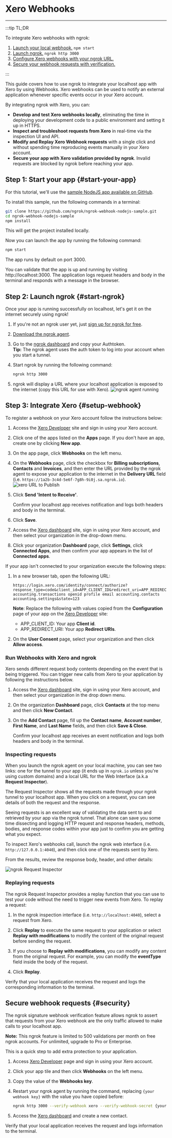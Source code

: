 # Xero Webhooks
------------

:::tip TL;DR

To integrate Xero webhooks with ngrok:
1. [Launch your local webhook.](#start-your-app) `npm start`
1. [Launch ngrok.](#start-ngrok) `ngrok http 3000`
1. [Configure Xero webhooks with your ngrok URL.](#setup-webhook)
1. [Secure your webhook requests with verification.](#security)

:::


This guide covers how to use ngrok to integrate your localhost app with Xero by using Webhooks.
Xero webhooks can be used to notify an external application whenever specific events occur in your Xero account. 

By integrating ngrok with Xero, you can:

- **Develop and test Xero webhooks locally**, eliminating the time in deploying your development code to a public environment and setting it up in HTTPS.
- **Inspect and troubleshoot requests from Xero** in real-time via the inspection UI and API.
- **Modify and Replay Xero Webhook requests** with a single click and without spending time reproducing events manually in your Xero account.
- **Secure your app with Xero validation provided by ngrok**. Invalid requests are blocked by ngrok before reaching your app.


## **Step 1**: Start your app {#start-your-app}

For this tutorial, we'll use the [sample NodeJS app available on GitHub](https://github.com/ngrok/ngrok-webhook-nodejs-sample). 

To install this sample, run the following commands in a terminal:

```bash
git clone https://github.com/ngrok/ngrok-webhook-nodejs-sample.git
cd ngrok-webhook-nodejs-sample
npm install
```

This will get the project installed locally.

Now you can launch the app by running the following command: 

```bash
npm start
```

The app runs by default on port 3000. 

You can validate that the app is up and running by visiting http://localhost:3000. The application logs request headers and body in the terminal and responds with a message in the browser.


## **Step 2**: Launch ngrok {#start-ngrok}

Once your app is running successfully on localhost, let's get it on the internet securely using ngrok! 

1. If you're not an ngrok user yet, just [sign up for ngrok for free](https://ngrok.com/signup).

1. [Download the ngrok agent](https://ngrok.com/download).

1. Go to the [ngrok dashboard](https://dashboard.ngrok.com) and copy your Authtoken. <br />
    **Tip:** The ngrok agent uses the auth token to log into your account when you start a tunnel.
    
1. Start ngrok by running the following command:
    ```bash
    ngrok http 3000
    ```

1. ngrok will display a URL where your localhost application is exposed to the internet (copy this URL for use with Xero).
    ![ngrok agent running](/img/integrations/launch_ngrok_tunnel.png)


## **Step 3**: Integrate Xero {#setup-webhook}

To register a webhook on your Xero account follow the instructions below:

1. Access the [Xero Developer](https://developer.xero.com/app/manage/) site and sign in using your Xero account.

1. Click one of the apps listed on the **Apps** page. If you don't have an app, create one by clicking **New app**.

1. On the app page, click **Webhooks** on the left menu.

1. On the **Webhooks** page, click the checkbox for **Billing subscriptions**, **Contacts** and **Invoices**, and then enter the URL provided by the ngrok agent to expose your application to the internet in the **Delivery URL** field (i.e. `https://1a2b-3c4d-5e6f-7g8h-9i0j.sa.ngrok.io`).
    ![xero URL to Publish](img/ngrok_url_configuration_xero.png)

1. Click **Send 'Intent to Receive'**. 

    Confirm your localhost app receives notification and logs both headers and body in the terminal.

1. Click **Save**.

1. Access the [Xero dashboard](https://go.xero.com/) site, sign in using your Xero account, and then select your organization in the drop-down menu.

1. Click your organization **Dashboard** page, click **Settings**, click **Connected Apps**, and then confirm your app appears in the list of **Connected apps**.

If your app isn't connected to your organization execute the following steps:

1. In a new browser tab, open the following URL:
    ```
    https://login.xero.com/identity/connect/authorize?response_type=code&client_id=APP_CLIENT_ID&redirect_uri=APP_REDIRECT_URI&scope=offline_access accounting.transactions openid profile email accounting.contacts accounting.settings&state=123
    ```
    **Note**: Replace the following with values copied from the **Configuration** page of your app on the [Xero Developer](https://developer.xero.com/app/manage/) site:
    - APP_CLIENT_ID: Your app **Client id**.
    - APP_REDIRECT_URI: Your app **Redirect URIs**.

1. On the **User Consent** page, select your organization and then click **Allow access**.


### Run Webhooks with Xero and ngrok

Xero sends different request body contents depending on the event that is being triggered.
You can trigger new calls from Xero to your application by following the instructions below.

1. Access the [Xero dashboard](https://go.xero.com/) site, sign in using your Xero account, and then select your organization in the drop down menu.

1. On the organization **Dashboard** page, click **Contacts** at the top menu and then click **New Contact**.

1. On the **Add Contact** page, fill up the **Contact name**, **Account number**, **First Name**, and **Last Name** fields, and then click **Save & Close**. 

    Confirm your localhost app receives an event notification and logs both headers and body in the terminal.


### Inspecting requests

When you launch the ngrok agent on your local machine, you can see two links: one for the tunnel to your app (it ends up in `ngrok.io` unless you're using custom domains) and a local URL for the Web Interface (a.k.a **Request Inspector**).

The Request Inspector shows all the requests made through your ngrok tunnel to your localhost app. When you click on a request, you can see details of both the request and the response.

Seeing requests is an excellent way of validating the data sent to and retrieved by your app via the ngrok tunnel. That alone can save you some time dissecting and logging HTTP request and response headers, methods, bodies, and response codes within your app just to confirm you are getting what you expect.

To inspect Xero's webhooks call, launch the ngrok web interface (i.e. `http://127.0.0.1:4040`), and then click one of the requests sent by Xero.

From the results, review the response body, header, and other details:

![ngrok Request Inspector](img/ngrok_introspection_xero_webhooks.png)


### Replaying requests

The ngrok Request Inspector provides a replay function that you can use to test your code without the need to trigger new events from Xero. To replay a request:

1. In the ngrok inspection interface (i.e. `http://localhost:4040`), select a request from Xero.

1. Click **Replay** to execute the same request to your application or select **Replay with modifications** to modify the content of the original request before sending the request.

1. If you choose to **Replay with modifications**, you can modify any content from the original request. For example, you can modify the **eventType** field inside the body of the request.

1. Click **Replay**.

Verify that your local application receives the request and logs the corresponding information to the terminal.


## Secure webhook requests {#security}

The ngrok signature webhook verification feature allows ngrok to assert that requests from your Xero webhook are the only traffic allowed to make calls to your localhost app.

**Note:** This ngrok feature is limited to 500 validations per month on free ngrok accounts. For unlimited, upgrade to Pro or Enterprise.

This is a quick step to add extra protection to your application.

1. Access [Xero Developer](https://developer.xero.com/myapps/webhooks/) page and sign in using your Xero account.

1. Click your app tile and then click **Webhooks** on the left menu.

1. Copy the value of the **Webhooks key**.

1. Restart your ngrok agent by running the command, replacing `{your webhook key}` with the value you have copied before:
    ```bash
    ngrok http 3000 --verify-webhook xero --verify-webhook-secret {your webhook key}
    ```

1. Access the [Xero dashboard](https://go.xero.com/) and create a new contact.

Verify that your local application receives the request and logs information to the terminal.
